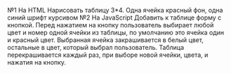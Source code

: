 №1 На HTML
Нарисовать таблицу 3*4. Одна ячейка красный фон, одна синий шрифт курсивом
№2 На JavaScript
Добавить к таблице форму с кнопкой. Перед нажатием на кнопку пользователь выбирает любой цвет и номер одной ячейки из таблицы, по умолчанию это ячейка один и красный цвет.
Выбранная ячейка закрашивается в белый цвет, остальные в цвет, который выбрал пользователь.
Таблица перекрашивается каждый раз, при выборе новой ячейки, цвета, и нажатия на кнопку.
